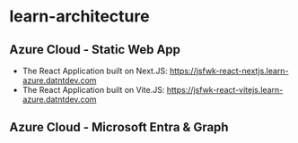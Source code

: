 # learn-architecture

## Azure Cloud - Static Web App

- The React Application built on Next.JS: https://jsfwk-react-nextjs.learn-azure.datntdev.com
- The React Application built on Vite.JS: https://jsfwk-react-vitejs.learn-azure.datntdev.com

## Azure Cloud - Microsoft Entra & Graph
